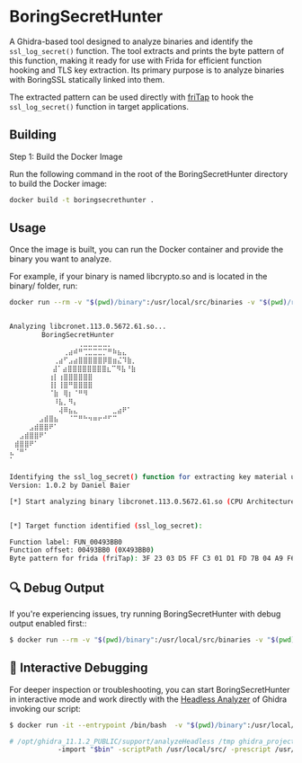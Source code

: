 # BoringSecretHunter

A Ghidra-based tool designed to analyze binaries and identify the `ssl_log_secret()` function. The tool extracts and prints the byte pattern of this function, making it ready for use with Frida for efficient function hooking and TLS key extraction.
Its primary purpose is to analyze binaries with BoringSSL statically linked into them.

The extracted pattern can be used directly with [friTap](https://github.com/fkie-cad/friTap/blob/main/USAGE.md#1-dump-keys) to hook the `ssl_log_secret()` function in target applications.


## Building

Step 1: Build the Docker Image

Run the following command in the root of the BoringSecretHunter directory to build the Docker image:

```bash
docker build -t boringsecrethunter .
```

## Usage

Once the image is built, you can run the Docker container and provide the binary you want to analyze.

For example, if your binary is named libcrypto.so and is located in the binary/ folder, run:

```bash
docker run --rm -v "$(pwd)/binary":/usr/local/src/binaries -v "$(pwd)/results":/host_output boringsecrethunter


Analyzing libcronet.113.0.5672.61.so...
    	BoringSecretHunter
⠀⠀⠀⠀⠀⠀⠀⠀⠀⠀⠀⠀⠀⠀⢀⣀⣀⣀⣀⣀⡀⠀⠀⠀⠀⠀⠀⠀⠀⠀⠀⠀
⠀⠀⠀⠀⠀⠀⠀⠀⠀⠀⠀⢀⣴⠾⠛⢉⣉⣉⣉⡉⠛⠷⣦⣄⠀⠀⠀⠀⠀⠀⠀⠀⠀
⠀⠀⠀⠀⠀⠀⠀⠀⠀⢀⣴⠋⣠⣴⣿⣿⣿⣿⣿⡿⣿⣶⣌⠹⣷⡀⠀⠀⠀⠀⠀⠀⠀
 ⠀⠀⠀⠀⠀⠀⠀⠀⣼⠁⣴⣿⣿⣿⣿⣿⣿⣿⣿⣆⠉⠻⣧⠘⣷⠀⠀⠀⠀⠀⠀⠀
⠀⠀⠀⠀⠀⠀⠀⠀⢰⡇⢰⣿⣿⣿⣿⣿⣿⠀⠀⠀⠀⠀⠀⠀⠀⠀⠀⠀⠀⠀⠀⠀⠀
⠀⠀⠀⠀⠀⠀⠀⠀⢸⡇⢸⣿⠛⣿⣿⣿⣿⠀⠀⠀⠀⠀⠀⠀⠀⠀⠀⠀⠀⠀⠀⠀⠀
⠀⠀⠀⠀⠀⠀⠀⠀⠈⣷⠀⢿⡆⠈⠛⠻⠀⠀⠀⠀⠀⠀⠀⠀⠀⠀⠀⠀⠀⠀⠀⠀
⠀⠀⠀⠀⠀⠀⠀⠀⠀⠸⣧⡀⠻⡄⠀⠀⠀⠀⠀⠀⠀⠀⠀⠀⠀⠀⠀⠀⠀⠀⠀
⠀⠀⠀⠀⠀⠀⠀⠀⠀⠀⢼⠿⣦⣄⠀⠀⠀⠀⠀⠀⠀⣀⣴⠟⠁⠀⠀⠀⠀⠀⠀⠀⠀⠀⠀⠀⠀⠀⠀⠀⠀⠀⠀⠀⠀⠀⠀⠀⠀
⠀⠀⠀⠀⠀⠀⣠⣾⣿⣦⠀⠀⠈⠉⠛⠓⠲⠶⠖⠚⠋⠉⠀⠀⠀⠀⠀⠀⠀⠀⠀⠀⠀⠀⠀⠀⠀⠀⠀⠀⠀⠀⠀⠀⠀⠀⠀⠀⠀
⠀⠀⠀⠀⣠⣾⣿⣿⠟⠁⠀⠀⠀⠀⠀⠀⠀⠀⠀⠀⠀⠀⠀⠀⠀⠀⠀⠀⠀⠀⠀⠀⠀⠀⠀⠀⠀⠀⠀⠀⠀⠀⠀⠀⠀⠀⠀⠀⠀
⠀⠀⣠⣾⣿⣿⠟⠁⠀⠀⠀⠀⠀⠀⠀⠀⠀⠀⠀⠀⠀⠀⠀⠀⠀⠀⠀⠀⠀⠀⠀⠀⠀⠀⠀⠀⠀⠀⠀⠀⠀⠀⠀⠀⠀⠀⠀⠀⠀
⠀⣾⣿⣿⠟⠁⠀⠀⠀⠀⠀⠀⠀⠀⠀⠀⠀⠀⠀⠀⠀⠀⠀⠀⠀⠀⠀⠀⠀⠀⠀⠀⠀⠀⠀⠀⠀⠀⠀⠀⠀⠀⠀⠀⠀⠀⠀⠀⠀
⣄⠈⠛⠁⠀⠀⠀⠀⠀⠀⠀⠀⠀⠀⠀⠀⠀⠀⠀⠀⠀⠀⠀⠀⠀⠀⠀⠀⠀⠀⠀⠀⠀⠀⠀⠀⠀⠀⠀⠀⠀⠀⠀⠀⠀⠀⠀⠀⠀
⠁⠀⠀⠀⠀⠀⠀⠀⠀⠀⠀⠀⠀⠀⠀⠀⠀⠀⠀⠀⠀⠀⠀⠀⠀⠀⠀⠀⠀⠀⠀⠀⠀⠀⠀⠀⠀⠀⠀⠀⠀⠀⠀⠀⠀⠀⠀⠀⠀
    
Identifying the ssl_log_secret() function for extracting key material using Frida.
Version: 1.0.2 by Daniel Baier

[*] Start analyzing binary libcronet.113.0.5672.61.so (CPU Architecture: AARCH64). This might take a while ...


[*] Target function identified (ssl_log_secret):

Function label: FUN_00493BB0
Function offset: 00493BB0 (0X493BB0)
Byte pattern for frida (friTap): 3F 23 03 D5 FF C3 01 D1 FD 7B 04 A9 F6 57 05 A9 F4 4F 06 A9 FD 03 01 91 08 34 40 F9 08 11 41 F9 C8 07 00 B4
```

## 🔍 Debug Output

If you're experiencing issues, try running BoringSecretHunter with debug output enabled first::
```bash
$ docker run --rm -v "$(pwd)/binary":/usr/local/src/binaries -v "$(pwd)/results":/host_output -e DEBUG_RUN=true boringsecrethunter
```

## 🐞 Interactive Debugging

For deeper inspection or troubleshooting, you can start BoringSecretHunter in interactive mode and work directly with the [Headless Analyzer](https://static.grumpycoder.net/pixel/support/analyzeHeadlessREADME.html) of Ghidra invoking our script:
```bash
$ docker run -it --entrypoint /bin/bash  -v "$(pwd)/binary":/usr/local/src/binaries -v "$(pwd)/results":/host_output boringsecrethunter

# /opt/ghidra_11.1.2_PUBLIC/support/analyzeHeadless /tmp ghidra_project_$(date +%s) \
            -import "$bin" -scriptPath /usr/local/src/ -prescript /usr/local/src/MinimalAnalysisOption.java -postScript /usr/local/src/BoringSecretHunter.java DEBUG_RUN=true
```
